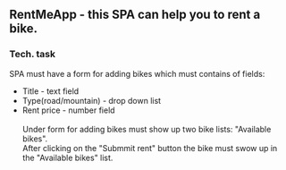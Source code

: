 ## RentMeApp - this SPA can help you to rent a bike.
### Tech. task
SPA must have a form for adding bikes which must contains of fields:
  - Title - text field
  - Type(road/mountain) - drop down list
  - Rent price - number field
<br/><br/>
Under form for adding bikes must show up two bike lists: "Available bikes". <br/>
After clicking on the "Submmit rent" button the bike must swow up in the "Available bikes" list.
